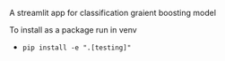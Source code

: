 A streamlit app for classification graient boosting model

To install as a package run in venv 
- `pip install -e ".[testing]"`
